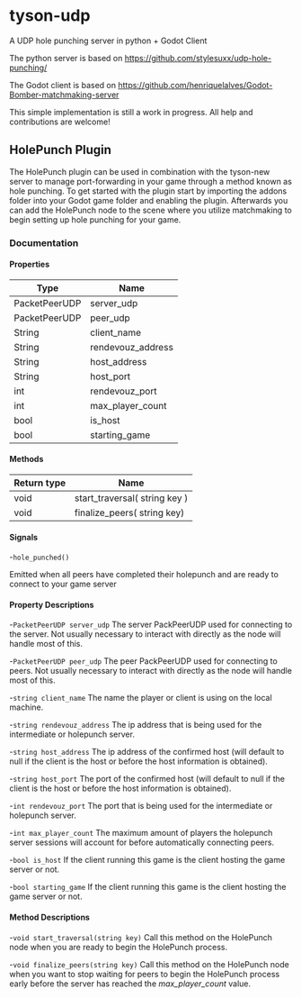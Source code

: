 # tyson-udp
 A UDP hole punching server in python + Godot Client

The python server is based on https://github.com/stylesuxx/udp-hole-punching/

The Godot client is based on https://github.com/henriquelalves/Godot-Bomber-matchmaking-server

This simple implementation is still a work in progress. All help and contributions are welcome!


## HolePunch Plugin

The HolePunch plugin can be used in combination with the tyson-new server to manage port-forwarding in your game through a method known as hole punching. To get started with the plugin start by importing the addons folder into your Godot game folder and enabling the plugin. Afterwards you can add the HolePunch node to the scene where you utilize matchmaking to begin setting up hole punching for your game.

### Documentation


#### Properties

| Type        | Name            |
| ----------- | --------------- |
|PacketPeerUDP|server_udp       |
|PacketPeerUDP|peer_udp         |
| String      |client_name      |
| String      |rendevouz_address|
| String      |host_address     |
| String      |host_port        |
| int         |rendevouz_port   |
| int         |max_player_count |
| bool        |is_host          |
| bool        |starting_game    |

#### Methods

| Return type | Name                           |
| ----------- | ------------------------------ |
| void        | start_traversal( string key )  |
| void        | finalize_peers( string key)    |

#### Signals

-`hole_punched()`

Emitted when all peers have completed their holepunch and are ready to connect to your game server

#### Property Descriptions

-`PacketPeerUDP server_udp` The server PackPeerUDP used for connecting to the server. Not usually necessary to interact with directly as the node will handle most of this.


-`PacketPeerUDP peer_udp` The peer PackPeerUDP used for connecting to peers. Not usually necessary to interact with directly as the node will handle most of this.

-`string client_name` The name the player or client is using on the local machine.

-`string rendevouz_address` The ip address that is being used for the intermediate or holepunch server.

-`string host_address` The ip address of the confirmed host (will default to null if the client is the host or before the host information is obtained).

-`string host_port` The port of the confirmed host (will default to null if the client is the host or before the host information is obtained).

-`int rendevouz_port` The port that is being used for the intermediate or holepunch server.

-`int max_player_count` The maximum amount of players the holepunch server sessions will account for before automatically connecting peers.

-`bool is_host` If the client running this game is the client hosting the game server or not.

-`bool starting_game` If the client running this game is the client hosting the game server or not.


#### Method Descriptions

-`void start_traversal(string key)` Call this method on the HolePunch node when you are ready to begin the HolePunch process. 

-`void finalize_peers(string key)` Call this method on the HolePunch node when you want to stop waiting for peers to begin the HolePunch process early before the server has reached the *max_player_count* value.



